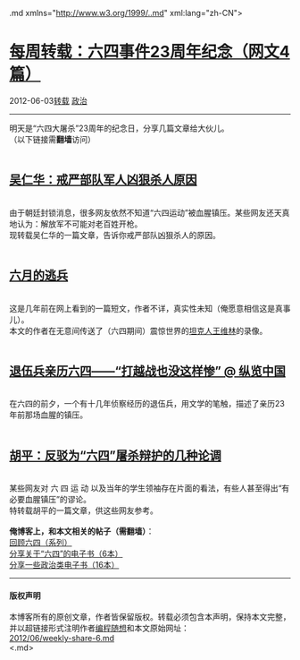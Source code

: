 <!DOCTYPE.md>
.md xmlns="http://www.w3.org/1999/..md" xml:lang="zh-CN">
<head>
<meta http-equiv="Content-Type" content="text.md; charset=utf-8" />
<meta name="generator" content="Python script by program.think@gmail.com" />
<meta name="provider" content="program-think.blogspot.com" />
<link type="text/css" rel="stylesheet" href="../../css/program-think.css" />
<title>每周转载：六四事件23周年纪念（网文4篇） - 编程随想的博客</title>
</head>
<body>
<div id="main" style="width:100%;">
<h1><a href="../../index.md" title="回到首页">每周转载：六四事件23周年纪念（网文4篇）</a></h1>
<div class="post-info"><span class="date-header">2012-06-03</span><a href="../../tags/E8BDACE8BDBD.md" class="tag">转载</a> <a href="../../tags/E694BFE6B2BB.md" class="tag">政治</a> </div>
<hr>
<div class="post">
明天是“六四大屠杀”23周年的纪念日，分享几篇文章给大伙儿。<br />（以下链接需<b>翻墙</b>访问）<a name='more'></a><!--program-think--><br /><br /><h2><a href="https://plus.google.com/u/0/113559088971921339544/posts/id9yE9jGf4v" target="_blank" rel="nofollow">吴仁华：戒严部队军人凶狠杀人原因</a></h2><br />由于朝廷封锁消息，很多网友依然不知道“六四运动”被血腥镇压。某些网友还天真地认为：解放军不可能对老百姓开枪。<br />现转载吴仁华的一篇文章，告诉你戒严部队凶狠杀人的原因。<br /><br /><h2><a href="https://plus.google.com/u/0/113559088971921339544/posts/bBJGCSwCw3n" target="_blank" rel="nofollow">六月的逃兵</a></h2><br />这是几年前在网上看到的一篇短文，作者不详，真实性未知（俺愿意相信这是真事儿）。<br />本文的作者在无意间传送了（六四期间）震惊世界的<a href="http://zh.wikipedia.org/zh/%E7%8E%8B%E7%BB%B4%E6%9E%97" target="_blank" rel="nofollow">坦克人王维林</a>的录像。<br /><br /><h2><a href="https://plus.google.com/u/0/113559088971921339544/posts/hso4ME65hoC" target="_blank" rel="nofollow">退伍兵亲历六四——“打越战也没这样惨” @ 纵览中国</a></h2><br />在六四的前夕，一个有十几年侦察经历的退伍兵，用文学的笔触，描述了亲历23年前那场血腥的镇压。<br /><br /><h2><a href="https://plus.google.com/u/0/113559088971921339544/posts/Zv2Z6BVS1H4" target="_blank" rel="nofollow">胡平：反驳为“六四”屠杀辩护的几种论调</a></h2><br />某些网友对 六 四 运 动 以及当年的学生领袖存在片面的看法，有些人甚至得出“有必要血腥镇压”的谬论。<br />特转载胡平的一篇文章，供这些网友参考。<br /><br /><b>俺博客上，和本文相关的帖子（需翻墙）</b>：<br /><a href="../../2011/06/june-fourth-incident-0.md">回顾六四（系列）</a><br /><a href="../../2012/05/share-polity-books.md">分享关于“六四”的电子书（6本）</a><br /><a href="../../2012/04/share-polity-books.md">分享一些政治类电子书（16本）</a><div class="blogger-post-footer">
</div>
<hr>
<div class="copyright">
<h4>版权声明</h4>
本博客所有的原创文章，作者皆保留版权。转载必须包含本声明，保持本文完整，并以超链接形式注明作者<a href="mailto:program.think@gmail.com">编程随想</a>和本文原始网址：<br>
<a href="2012/06/weekly-share-6.md">2012/06/weekly-share-6.md</a>
</div>
</div>
</body>
<.md>
